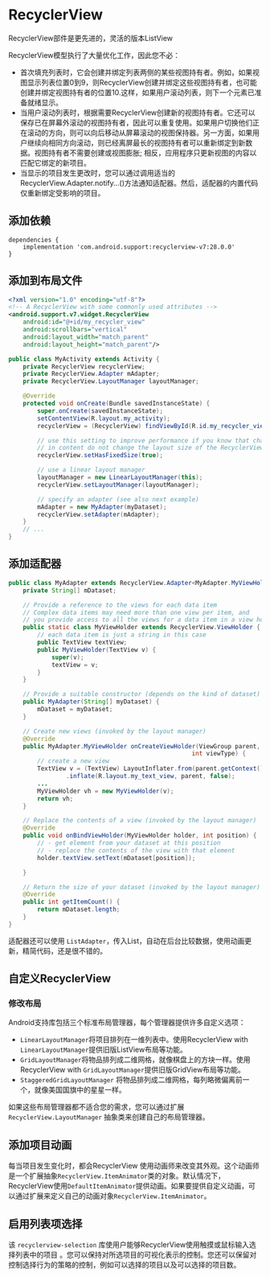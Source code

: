 # RecyclerView

RecyclerView部件是更先进的，灵活的版本ListView

RecyclerView模型执行了大量优化工作，因此您不必：

- 首次填充列表时，它会创建并绑定列表两侧的某些视图持有者。例如，如果视图显示列表位置0到9，则RecyclerView创建并绑定这些视图持有者，也可能创建并绑定视图持有者的位置10.这样，如果用户滚动列表，则下一个元素已准备就绪显示。
- 当用户滚动列表时，根据需要RecyclerView创建新的视图持有者。它还可以保存已在屏幕外滚动的视图持有者，因此可以重复使用。如果用户切换他们正在滚动的方向，则可以向后移动从屏幕滚动的视图保持器。另一方面，如果用户继续向相同方向滚动，则已经离屏最长的视图持有者可以重新绑定到新数据。视图持有者不需要创建或视图膨胀; 相反，应用程序只更新视图的内容以匹配它绑定的新项目。
- 当显示的项目发生更改时，您可以通过调用适当的RecyclerView.Adapter.notify…()方法通知适配器。然后，适配器的内置代码仅重新绑定受影响的项目。

## 添加依赖

    dependencies {
        implementation 'com.android.support:recyclerview-v7:28.0.0'
    }

## 添加到布局文件

```xml
<?xml version="1.0" encoding="utf-8"?>
<!-- A RecyclerView with some commonly used attributes -->
<android.support.v7.widget.RecyclerView
    android:id="@+id/my_recycler_view"
    android:scrollbars="vertical"
    android:layout_width="match_parent"
    android:layout_height="match_parent"/>
```

```java
public class MyActivity extends Activity {
    private RecyclerView recyclerView;
    private RecyclerView.Adapter mAdapter;
    private RecyclerView.LayoutManager layoutManager;

    @Override
    protected void onCreate(Bundle savedInstanceState) {
        super.onCreate(savedInstanceState);
        setContentView(R.layout.my_activity);
        recyclerView = (RecyclerView) findViewById(R.id.my_recycler_view);

        // use this setting to improve performance if you know that changes
        // in content do not change the layout size of the RecyclerView
        recyclerView.setHasFixedSize(true);

        // use a linear layout manager
        layoutManager = new LinearLayoutManager(this);
        recyclerView.setLayoutManager(layoutManager);

        // specify an adapter (see also next example)
        mAdapter = new MyAdapter(myDataset);
        recyclerView.setAdapter(mAdapter);
    }
    // ...
}
```

## 添加适配器

```java
public class MyAdapter extends RecyclerView.Adapter<MyAdapter.MyViewHolder> {
    private String[] mDataset;

    // Provide a reference to the views for each data item
    // Complex data items may need more than one view per item, and
    // you provide access to all the views for a data item in a view holder
    public static class MyViewHolder extends RecyclerView.ViewHolder {
        // each data item is just a string in this case
        public TextView textView;
        public MyViewHolder(TextView v) {
            super(v);
            textView = v;
        }
    }

    // Provide a suitable constructor (depends on the kind of dataset)
    public MyAdapter(String[] myDataset) {
        mDataset = myDataset;
    }

    // Create new views (invoked by the layout manager)
    @Override
    public MyAdapter.MyViewHolder onCreateViewHolder(ViewGroup parent,
                                                   int viewType) {
        // create a new view
        TextView v = (TextView) LayoutInflater.from(parent.getContext())
                .inflate(R.layout.my_text_view, parent, false);
        ...
        MyViewHolder vh = new MyViewHolder(v);
        return vh;
    }

    // Replace the contents of a view (invoked by the layout manager)
    @Override
    public void onBindViewHolder(MyViewHolder holder, int position) {
        // - get element from your dataset at this position
        // - replace the contents of the view with that element
        holder.textView.setText(mDataset[position]);

    }

    // Return the size of your dataset (invoked by the layout manager)
    @Override
    public int getItemCount() {
        return mDataset.length;
    }
}
```

适配器还可以使用 `ListAdapter`，传入List，自动在后台比较数据，使用动画更新，精简代码，还是很不错的。

## 自定义RecyclerView

### 修改布局

Android支持库包括三个标准布局管理器，每个管理器提供许多自定义选项：
- `LinearLayoutManager`将项目排列在一维列表中。使用RecyclerView with `LinearLayoutManager`提供旧版ListView布局等功能。
- `GridLayoutManager`将物品排列成二维网格，就像棋盘上的方块一样。使用RecyclerView with `GridLayoutManager`提供旧版GridView布局等功能。
- `StaggeredGridLayoutManager` 将物品排列成二维网格，每列略微偏离前一个，就像美国国旗中的星星一样。

如果这些布局管理器都不适合您的需求，您可以通过扩展 `RecyclerView.LayoutManager` 抽象类来创建自己的布局管理器。

## 添加项目动画

每当项目发生变化时，都会RecyclerView 使用动画师来改变其外观。这个动画师是一个扩展抽象`RecyclerView.ItemAnimator`类的对象。默认情况下， RecyclerView使用`DefaultItemAnimator`提供动画。如果要提供自定义动画，可以通过扩展来定义自己的动画对象`RecyclerView.ItemAnimator`。

## 启用列表项选择

该 `recyclerview-selection` 库使用户能够RecyclerView使用触摸或鼠标输入选择列表中的项目 。您可以保持对所选项目的可视化表示的控制。您还可以保留对控制选择行为的策略的控制，例如可以选择的项目以及可以选择的项目数。
